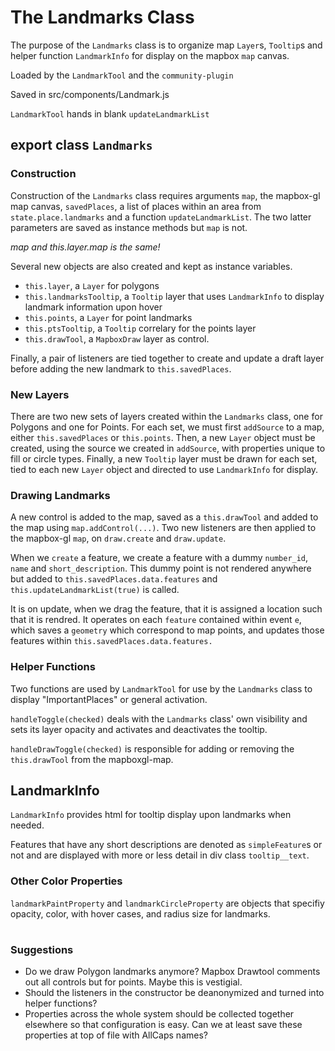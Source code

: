 # The Landmarks Class

The purpose of the `Landmarks` class is to organize map `Layer`s,
`Tooltip`s and helper function `LandmarkInfo` for display on the
mapbox `map` canvas. 

Loaded by the `LandmarkTool` and the `community-plugin`  

Saved in src/components/Landmark.js 

`LandmarkTool` hands in blank `updateLandmarkList`

## export class `Landmarks`

### Construction

Construction of the `Landmarks` class requires arguments `map`, the
mapbox-gl map canvas, `savedPlaces`, a list of places within an area
from `state.place.landmarks` and a function `updateLandmarkList`. 
The two latter parameters are saved as instance methods but `map`
is not. 

_map and this.layer.map is the same!_

Several new objects are also created and kept as instance variables.
- `this.layer`, a `Layer` for polygons
- `this.landmarksTooltip`, a `Tooltip` layer that uses `LandmarkInfo` to
display landmark information upon hover
- `this.points`, a `Layer` for point landmarks
- `this.ptsTooltip`, a `Tooltip` correlary for the points layer
- `this.drawTool`, a `MapboxDraw` layer as control. 

Finally, a pair of listeners are tied together to create and
update a draft layer before adding the new landmark to `this.savedPlaces`. 

### New Layers

There are two new sets of layers created within the `Landmarks` class,
one for Polygons and one for Points. For each set, we must first `addSource`
to a map, either `this.savedPlaces` or `this.points`. Then, a new `Layer`
object must be created, using the source we created in `addSource`, with
properties unique to fill or circle types. Finally, a new `Tooltip` layer
must be drawn for each set, tied to each new `Layer` object and directed
to use `LandmarkInfo` for display.

### Drawing Landmarks

A new control is added to the map, saved as a `this.drawTool` and
added to the map using `map.addControl(...)`. Two new listeners are
then applied to the mapbox-gl `map`, on `draw.create` and `draw.update`.

When we `create` a feature, we create a feature with a dummy `number_id`,
`name` and `short_description`. This dummy point is not rendered anywhere
but added to `this.savedPlaces.data.features` and `this.updateLandmarkList(true)`
is called.

It is on update, when we drag the feature, that it is assigned a location
such that it is rendred. It operates on each `feature` contained within
event `e`, which saves a `geometry` which correspond to map points, and
updates those features within `this.savedPlaces.data.features.`

### Helper Functions

Two functions are used by `LandmarkTool` for use by the `Landmarks` class
to display "ImportantPlaces" or general activation. 

`handleToggle(checked)` deals with the `Landmarks` class' own visibility
and sets its layer opacity and activates and deactivates the tooltip.

`handleDrawToggle(checked)` is responsible for adding or removing 
the `this.drawTool` from the mapboxgl-map. 

## LandmarkInfo

`LandmarkInfo` provides html for tooltip display upon landmarks when needed. 

Features that have any short descriptions are denoted as `simpleFeature`s or not
and are displayed with more or less detail in div class `tooltip__text`. 

### Other Color Properties

`landmarkPaintProperty` and `landmarkCircleProperty` are objects that
specifiy opacity, color, with hover cases, and radius size for landmarks.

# #

### Suggestions
- Do we draw Polygon landmarks anymore? Mapbox Drawtool comments out all controls
but for points. Maybe this is vestigial. 
- Should the listeners in the constructor be deanonymized and turned into helper
functions?
- Properties across the whole system should be collected together elsewhere so that
configuration is easy. Can we at least save these properties at top of file with
AllCaps names?
